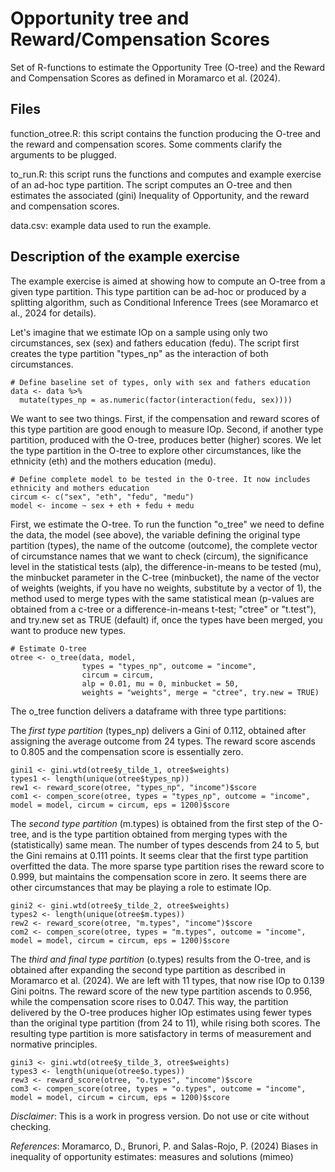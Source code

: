 # Opportunity tree and Reward/Compensation Scores

Set of R-functions to estimate the Opportunity Tree (O-tree) and the Reward and Compensation Scores as defined in Moramarco et al. (2024).

## Files

function_otree.R: this script contains the function producing the O-tree and the reward and compensation scores. Some comments clarify the arguments to be plugged.

to_run.R: this script runs the functions and computes and example exercise of an ad-hoc type partition. The script computes an O-tree and then estimates the associated (gini) Inequality of Opportunity, and the reward and compensation scores.

data.csv: example data used to run the example.

## Description of the example exercise

The example exercise is aimed at showing how to compute an O-tree from a given type partition. This type partition can be ad-hoc or produced by a splitting algorithm, such as Conditional Inference Trees (see Moramarco et al., 2024 for details).

Let's imagine that we estimate IOp on a sample using only two circumstances, sex (sex) and fathers education (fedu). The script first creates the type partition "types_np" as the interaction of both circumstances.

```
# Define baseline set of types, only with sex and fathers education
data <- data %>%
  mutate(types_np = as.numeric(factor(interaction(fedu, sex))))
```

We want to see two things. First, if the compensation and reward scores of this type partition are good enough to measure IOp. Second, if another type partition, produced with the O-tree, produces better (higher) scores. We let the type partition in the O-tree to explore other circumstances, like the ethnicity (eth) and the mothers education (medu).

```
# Define complete model to be tested in the O-tree. It now includes ethnicity and mothers education
circum <- c("sex", "eth", "fedu", "medu")
model <- income ~ sex + eth + fedu + medu
```

First, we estimate the O-tree. To run the function "o_tree" we need to define the data, the model (see above), the variable defining the original type partition (types), the name of the outcome (outcome), the complete vector of circumstance names that we want to check (circum), the significance level in the statistical tests (alp), the difference-in-means to be tested (mu), the minbucket parameter in the C-tree (minbucket), the name of the vector of weights (weights, if you have no weights, substitute by a vector of 1), the method used to merge types with the same statistical mean (p-values are obtained from a c-tree or a difference-in-means t-test; "ctree" or "t.test"), and try.new set as TRUE (default) if, once the types have been merged, you want to produce new types. 

```
# Estimate O-tree
otree <- o_tree(data, model,
                types = "types_np", outcome = "income", 
                circum = circum,
                alp = 0.01, mu = 0, minbucket = 50,
                weights = "weights", merge = "ctree", try.new = TRUE)
```

The o_tree function delivers a dataframe with three type partitions:

The *first type partition* (types_np) delivers a Gini of 0.112, obtained after assigning the average outcome from 24 types. The reward score ascends to 0.805 and the compensation score is essentially zero. 
```
gini1 <- gini.wtd(otree$y_tilde_1, otree$weights)
types1 <- length(unique(otree$types_np))
rew1 <- reward_score(otree, "types_np", "income")$score
com1 <- compen_score(otree, types = "types_np", outcome = "income", model = model, circum = circum, eps = 1200)$score
```
The *second type partition* (m.types) is obtained from the first step of the O-tree, and is the type partition obtained from merging types with the (statistically) same mean. The number of types descends from 24 to 5, but the Gini remains at 0.111 points. It seems clear that the first type partition overfitted the data. The more sparse type partition rises the reward score to 0.999, but maintains the compensation score in zero. It seems there are other circumstances that may be playing a role to estimate IOp.
```
gini2 <- gini.wtd(otree$y_tilde_2, otree$weights)
types2 <- length(unique(otree$m.types))
rew2 <- reward_score(otree, "m.types", "income")$score
com2 <- compen_score(otree, types = "m.types", outcome = "income", model = model, circum = circum, eps = 1200)$score
```
The *third and final type partition* (o.types) results from the O-tree, and is obtained after expanding the second type partition as described in Moramarco et al. (2024). We are left with 11 types, that now rise IOp to 0.139 Gini poitns. The reward score of the new type partition ascends to 0.956, while the compensation score rises to 0.047.
This way, the partition delivered by the O-tree produces higher IOp estimates using fewer types than the original type partition (from 24 to 11), while rising both scores. The resulting type partition is more satisfactory in terms of measurement and normative principles.
```
gini3 <- gini.wtd(otree$y_tilde_3, otree$weights)
types3 <- length(unique(otree$o.types))
rew3 <- reward_score(otree, "o.types", "income")$score
com3 <- compen_score(otree, types = "o.types", outcome = "income", model = model, circum = circum, eps = 1200)$score
```

_Disclaimer_: This is a work in progress version. Do not use or cite without checking.

*References*:
Moramarco, D., Brunori, P. and Salas-Rojo, P. (2024) Biases in inequality of opportunity estimates: measures and solutions (mimeo)

